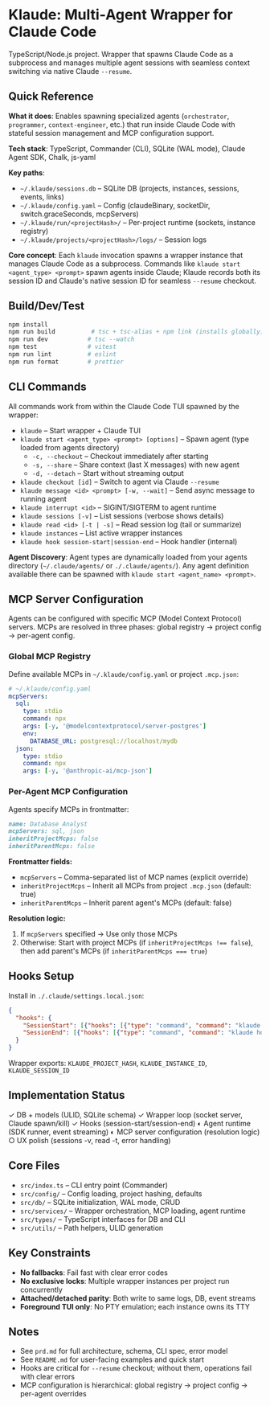 # Klaude: Multi-Agent Wrapper for Claude Code

TypeScript/Node.js project. Wrapper that spawns Claude Code as a subprocess and manages multiple agent sessions with seamless context switching via native Claude `--resume`.

## Quick Reference

**What it does**: Enables spawning specialized agents (`orchestrator`, `programmer`, `context-engineer`, etc.) that run inside Claude Code with stateful session management and MCP configuration support.

**Tech stack**: TypeScript, Commander (CLI), SQLite (WAL mode), Claude Agent SDK, Chalk, js-yaml

**Key paths**:
- `~/.klaude/sessions.db` – SQLite DB (projects, instances, sessions, events, links)
- `~/.klaude/config.yaml` – Config (claudeBinary, socketDir, switch.graceSeconds, mcpServers)
- `~/.klaude/run/<projectHash>/` – Per-project runtime (sockets, instance registry)
- `~/.klaude/projects/<projectHash>/logs/` – Session logs

**Core concept**: Each `klaude` invocation spawns a wrapper instance that manages Claude Code as a subprocess. Commands like `klaude start <agent_type> <prompt>` spawn agents inside Claude; Klaude records both its session ID and Claude's native session ID for seamless `--resume` checkout.

## Build/Dev/Test

```bash
npm install
npm run build          # tsc + tsc-alias + npm link (installs globally)
npm run dev           # tsc --watch
npm test              # vitest
npm run lint          # eslint
npm run format        # prettier
```

## CLI Commands

All commands work from within the Claude Code TUI spawned by the wrapper:

- `klaude` – Start wrapper + Claude TUI
- `klaude start <agent_type> <prompt> [options]` – Spawn agent (type loaded from agents directory)
  - `-c, --checkout` – Checkout immediately after starting
  - `-s, --share` – Share context (last X messages) with new agent
  - `-d, --detach` – Start without streaming output
- `klaude checkout [id]` – Switch to agent via Claude `--resume`
- `klaude message <id> <prompt> [-w, --wait]` – Send async message to running agent
- `klaude interrupt <id>` – SIGINT/SIGTERM to agent runtime
- `klaude sessions [-v]` – List sessions (verbose shows details)
- `klaude read <id> [-t | -s]` – Read session log (tail or summarize)
- `klaude instances` – List active wrapper instances
- `klaude hook session-start|session-end` – Hook handler (internal)

**Agent Discovery**: Agent types are dynamically loaded from your agents directory (`~/.claude/agents/` or `./.claude/agents/`). Any agent definition available there can be spawned with `klaude start <agent_name> <prompt>`.

## MCP Server Configuration

Agents can be configured with specific MCP (Model Context Protocol) servers. MCPs are resolved in three phases: global registry → project config → per-agent config.

### Global MCP Registry

Define available MCPs in `~/.klaude/config.yaml` or project `.mcp.json`:

```yaml
# ~/.klaude/config.yaml
mcpServers:
  sql:
    type: stdio
    command: npx
    args: [-y, '@modelcontextprotocol/server-postgres']
    env:
      DATABASE_URL: postgresql://localhost/mydb
  json:
    type: stdio
    command: npx
    args: [-y, '@anthropic-ai/mcp-json']
```

### Per-Agent MCP Configuration

Agents specify MCPs in frontmatter:

```markdown
name: Database Analyst
mcpServers: sql, json
inheritProjectMcps: false
inheritParentMcps: false
```

**Frontmatter fields:**
- `mcpServers` – Comma-separated list of MCP names (explicit override)
- `inheritProjectMcps` – Inherit all MCPs from project `.mcp.json` (default: true)
- `inheritParentMcps` – Inherit parent agent's MCPs (default: false)

**Resolution logic:**
1. If `mcpServers` specified → Use only those MCPs
2. Otherwise: Start with project MCPs (if `inheritProjectMcps !== false`), then add parent's MCPs (if `inheritParentMcps === true`)

## Hooks Setup

Install in `./.claude/settings.local.json`:
```json
{
  "hooks": {
    "SessionStart": [{"hooks": [{"type": "command", "command": "klaude hook session-start"}]}],
    "SessionEnd": [{"hooks": [{"type": "command", "command": "klaude hook session-end"}]}]
  }
}
```

Wrapper exports: `KLAUDE_PROJECT_HASH`, `KLAUDE_INSTANCE_ID`, `KLAUDE_SESSION_ID`

## Implementation Status

✓ DB + models (ULID, SQLite schema)
✓ Wrapper loop (socket server, Claude spawn/kill)
✓ Hooks (session-start/session-end)
◐ Agent runtime (SDK runner, event streaming)
◐ MCP server configuration (resolution logic)
○ UX polish (sessions -v, read -t, error handling)

## Core Files

- `src/index.ts` – CLI entry point (Commander)
- `src/config/` – Config loading, project hashing, defaults
- `src/db/` – SQLite initialization, WAL mode, CRUD
- `src/services/` – Wrapper orchestration, MCP loading, agent runtime
- `src/types/` – TypeScript interfaces for DB and CLI
- `src/utils/` – Path helpers, ULID generation

## Key Constraints

- **No fallbacks**: Fail fast with clear error codes
- **No exclusive locks**: Multiple wrapper instances per project run concurrently
- **Attached/detached parity**: Both write to same logs, DB, event streams
- **Foreground TUI only**: No PTY emulation; each instance owns its TTY

## Notes

- See `prd.md` for full architecture, schema, CLI spec, error model
- See `README.md` for user-facing examples and quick start
- Hooks are critical for `--resume` checkout; without them, operations fail with clear errors
- MCP configuration is hierarchical: global registry → project config → per-agent overrides

